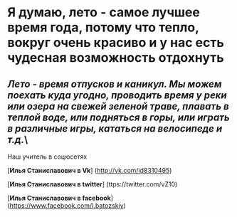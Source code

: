 # **Я думаю, лето - самое лучшее время года, потому что тепло, вокруг очень красиво и у нас есть чудесная возможность отдохнуть**
## *Лето - время отпусков и каникул. Мы можем поехать куда угодно, проводить время у реки или озера на свежей зеленой траве, плавать в теплой воде, или подняться в горы, или играть в различные игры, кататься на велосипеде и т.д.*\
 Наш учитель в соцюсетях
 
 [**Илья Станиславович в Vk**] (http://vk.com/id8310495)
 
  [**Илья Станиславович в twitter**] (ttps://twitter.com/vZ10)  
  
   [**Илья Станиславович в facebook**] (https://www.facebook.com/I.batozskiy)
  

 


